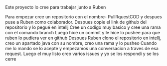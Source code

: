 Este proyecto lo cree para trabajar junto a Ruben

Para empezar cree un repositorio con el nombre- PullRquestCOD
y despues puse a Ruben como colaborador.
Despues copie el link de github del repositorio y lo pegué en intellj
Cree un codigo muy basico y cree una rama con el comando branch
Luego hice un commit y le hice lo pushee para que ruben lo pudiera ver en github
Despues Ruben clono el repositorio en intellj, creo un apartado java con su nombre, creo una rama y lo pusheo
Cuando me lo mando se lo acepte y empezamos una conversacion a traves de esa request.
Luego el muy listo creo varios issues y yo se los respondi y se los cerre
